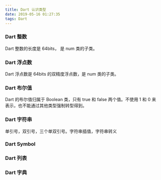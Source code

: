 ```yaml
---
title: Dart 认识类型
date: 2019-05-16 01:27:35
tags: Dart
---
```




### Dart 整数


Dart 整数的长度是 64bits， 是 num 类的子类。 

### Dart 浮点数

Dart 浮点数是 64bits 的双精度浮点数，是 num 类的子类。

### Dart 布尔值


Dart 的布尔值归属于 Boolean 类，只有 true 和 false 两个值。不使用 1 和 0 来表示，也不能通过其他类型强制转型得到。


### Dart 字符串

单引号，双引号，三个单双引号。字符串插值，字符串转义



### Dart Symbol 


### Dart 列表


### Dart 字典






